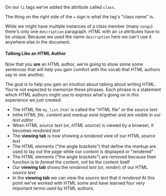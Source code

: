 On our `li`
tags we've added the attribute called `class`. 

The thing on the right side of
the `=` sign is what the tag's "class name" is. 

While we might have multiple instances of a class member (many `songs`) there's
only one `description` paragraph. HTML with an `id` attributes have to be
unique. Because we used the name `description` here we can't use it anywhere
else in the document.

#### Talking Like an HTML Author

Now that you **are** an HTML author, we're going to show some some sentences
that will help you gain comfort with the vocab that HTML authors say to one
another.

The goal is to help you gain an intuition about talking about writing HTML.
You're not expected to memorize these phrases. Each phrase is a statement which
HTML authors might use to express what's going on in this experience we just
created.

* The HTML file `my_list.html` is called the "HTML file" or the _source text_
* Inthe _HTML file_, _content_ and _markup_ exist together and are visible in
  our _text editor_
* When HTML _source text_ (or, _HTML source_) is viewed by a browser, it
  becomes _rendered text_
* The **viewing tab** is now showing a _rendered view_ of our HTML _source
  text_
* The HTML elements ("the angle brackets") that define the _markup_ are used to
  lay out the page while our _content_ is displayed or "rendered"
* The HTML elements ("the angle brackets") are removed because their function
  is to _format_ the content, _not_ be the content itself
* Our **viewing tab** shows the _rendered text_ (or, _render_) of our HTML
  _source text_
* In the **viewing tab** we can view the _source text_ that it _rendered_
At this point we've worked with HTML some and have learned four very important
terms used by HTML authors. 

